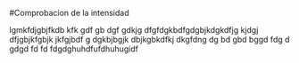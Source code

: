 #Comprobacion de la intensidad

lgmkfdjgbjfkdb kfk gdf gb dgf gdkjg dfgfdgkbdfgdgbjkdgkdfjg kjdgj dfjgbjkfgbjk jkfgjbdf g dgkbjbgjk dbjkgbkdfkj dkgfdng
dg
bd 
gbd
bggd fdg
d
gdgd
fd
fd
fdgdghuhdfufdhuhugidf



